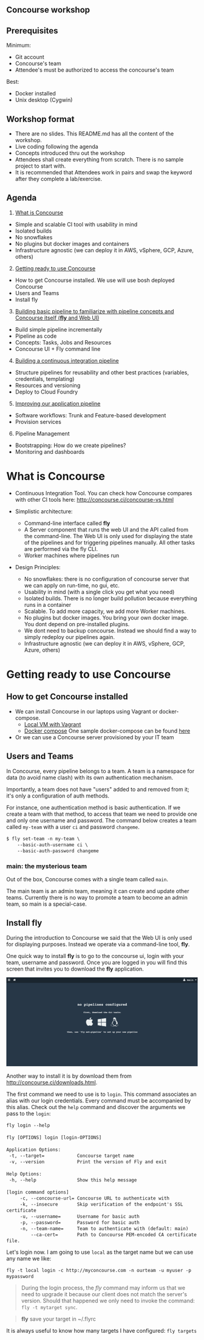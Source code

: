 Concourse workshop
----

## Prerequisites
Minimum:
- Git account
- Concourse's team
- Attendee's must be authorized to access the concourse's team

Best:
- Docker installed
- Unix desktop (Cygwin)

## Workshop format
- There are no slides. This README.md has all the content of the workshop.
- Live coding following the agenda
- Concepts introduced thru out the workshop
- Attendees shall create everything from scratch. There is no sample project to start with.
- It is recommended that Attendees work in pairs and swap the keyword after they complete a lab/exercise.


## Agenda

1. [What is Concourse](#what-is-concourse)
  - Simple and scalable CI tool with usability in mind
  - Isolated builds
  - No snowflakes
  - No plugins but docker images and containers
  - Infrastructure agnostic (we can deploy it in AWS, vSphere, GCP, Azure, others)

2. [Getting ready to use Concourse](#get-ready)
  - How to get Concourse installed. We use will use bosh deployed Concourse
  - Users and Teams
  - Install fly

3. [Building basic pipeline to familiarize with pipeline concepts and Concourse itself (**fly** and Web UI)](basicPipeline.md)
  - Build simple pipeline incrementally
  - Pipeline as code
  - Concepts: Tasks, Jobs and Resources
  - Concourse UI + Fly command line

4. [Building a continuous integration pipeline](realPipeline.md)
  - Structure pipelines for reusability and other best practices (variables, credentials, templating)
  - Resources and versioning
  - Deploy to Cloud Foundry

5. [Improving our application pipeline](improvingPipeline.md)
  - Software workflows: Trunk and Feature-based development
  - Provision services

6. Pipeline Management
  - Bootstrapping: How do we create pipelines?
  - Monitoring and dashboards


# What is Concourse

- Continuous Integration Tool. You can check how Concourse compares with other CI tools here: http://concourse.ci/concourse-vs.html

- Simplistic architecture:
  * Command-line interface called **fly**
  * A Server component that runs the web UI and the API called from the command-line. The Web UI is only used for displaying the state of the pipelines and for triggering pipelines manually. All other tasks are performed via the fly CLI.
  * Worker machines where pipelines run


- Design Principles:
  - No snowflakes: there is no configuration of concourse server that we can apply on run-time, no gui, etc.
  - Usability in mind (with a single click you get what you need)
  - Isolated builds. There is no longer build pollution because everything runs in a container
  - Scalable. To add more capacity, we add more Worker machines.
  - No plugins but docker images. You bring your own docker image. You dont depend on pre-installed plugins.  
  - We dont need to backup concourse. Instead we should find a way to simply redeploy our pipelines again.
  - Infrastructure agnostic (we can deploy it in AWS, vSphere, GCP, Azure, others)


# <a name="get-ready"></a> Getting ready to use Concourse

## How to get Concourse installed

* We can install Concourse in our laptops using Vagrant or docker-compose.
  - [Local VM with Vagrant](http://concourse.ci/vagrant.html)
  - [Docker compose](http://concourse.ci/docker-repository.html) One sample docker-compose can be found [here](https://github.com/MarcialRosales/maven-concourse-pipeline/docker-compose.yml)
* Or we can use a Concourse server provisioned by your IT team


## Users and Teams

In Concourse, every pipeline belongs to a team. A team is a namespace for data  (to avoid name clash)  with its own authentication mechanism.

Importantly, a team does not have "users" added to and removed from it; it's only a configuration of auth methods.

For instance, one authentication method is basic authentication. If we create a team with that method, to access that team we need to provide one and only one username and password. The command below creates a team called `my-team` with a user `ci` and password `changeme`.

```
$ fly set-team -n my-team \
    --basic-auth-username ci \
    --basic-auth-password changeme
```

### main: the mysterious team
Out of the box, Concourse comes with a single team called `main`.

The main team is an admin team, meaning it can create and update other teams. Currently there is no way to promote a team to become an admin team, so main is a special-case.


## Install fly

During the introduction to Concourse we said that the Web UI is only used for displaying purposes. Instead we operate via a command-line tool, **fly**.

One quick way to install **fly** is to go to the concourse ui, login with your team, username and password. Once you are logged in you will find this screen that invites you to download the **fly** application.

![concourse initial screen](assets/concourse-1.png)

Another way to install it is by download them from http://concourse.ci/downloads.html.

The first command we need to use is to `login`. This command associates an alias with our login credentials. Every command must be accompanied by this alias.
Check out the `help` command and discover the arguments we pass to the `login`:

```
fly login --help

fly [OPTIONS] login [login-OPTIONS]

Application Options:
 -t, --target=            Concourse target name
 -v, --version            Print the version of Fly and exit

Help Options:
 -h, --help               Show this help message

[login command options]
     -c, --concourse-url= Concourse URL to authenticate with
     -k, --insecure       Skip verification of the endpoint's SSL certificate
     -u, --username=      Username for basic auth
     -p, --password=      Password for basic auth
     -n, --team-name=     Team to authenticate with (default: main)
         --ca-cert=       Path to Concourse PEM-encoded CA certificate file.
```

Let's login now. I am going to use `local` as the target name but we can use any name we like:
```
fly -t local login -c http://myconcourse.com -n ourteam -u myuser -p mypassword
```

> During the login process, the *fly* command may inform us that we need to upgrade it because our client does not match the server's version.
Should that happened we only need to invoke the command: `fly -t mytarget sync`.

> **fly** save your target in ~/.flyrc

It is always useful to know how many targets I have configured:
`fly targets`
